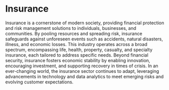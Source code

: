 # Insurance

Insurance is a cornerstone of modern society, providing financial protection and risk management solutions to individuals, businesses, and communities. By pooling resources and spreading risk, insurance safeguards against unforeseen events such as accidents, natural disasters, illness, and economic losses. This industry operates across a broad spectrum, encompassing life, health, property, casualty, and specialty insurance, each tailored to address specific needs. Beyond financial security, insurance fosters economic stability by enabling innovation, encouraging investment, and supporting recovery in times of crisis. In an ever-changing world, the insurance sector continues to adapt, leveraging advancements in technology and data analytics to meet emerging risks and evolving customer expectations.
